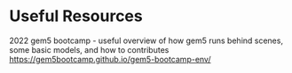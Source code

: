 # Useful Resources

2022 gem5 bootcamp - useful overview of how gem5 runs behind scenes, some basic models, and how to contributes
https://gem5bootcamp.github.io/gem5-bootcamp-env/